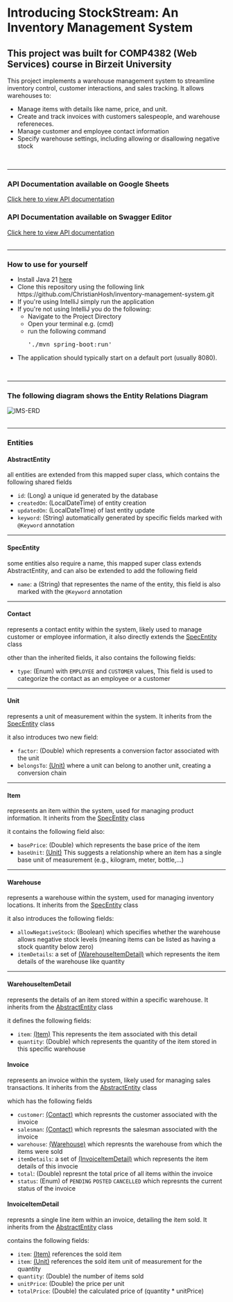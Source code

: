<h1>Introducing StockStream: An Inventory Management System</h1>
<h2>This project was built for COMP4382 (Web Services) course in Birzeit University</h2>
<p>This project implements a warehouse management system to streamline inventory control, customer interactions, and sales tracking. It allows warehouses to:</p>
<ul>
  <li>Manage items with details like name, price, and unit.</li>
  <li>Create and track invoices with customers salespeople, and warehouse refereneces.</li>
  <li>Manage customer and employee contact information</li>
  <li>Specify warehouse settings, including allowing or disallowing negative stock</li>
</ul>
<br/>
<hr/>
<div>
  <h3>API Documentation available on Google Sheets</h3>
  <a href="https://docs.google.com/spreadsheets/d/1ZpMwW9f5QEL47GuOURc2nhgphvwFFmVGspfF8CfqkVE/edit?usp=sharing">Click here to view API documentation</a>
  <h3>API Documentation available on Swagger Editor</h3>
  <a href="api-docs.yaml">Click here to view API documentation</a>
</div>
<br/>
<hr/>
<div>
  <h3>How to use for yourself</h3>
  <ul>
    <li>Install Java 21 <a href="https://www.oracle.com/java/technologies/javase/jdk21-archive-downloads.html">here</a></li>
    <li>Clone this repository using the following link https://github.com/ChristianHosh/inventory-management-system.git</li>
    <li>If you're using IntelliJ simply run the application</li>
    <li>If you're not using IntelliJ you do the following:
      <ul>
        <li>Navigate to the Project Directory</li>
        <li>Open your terminal e.g. (cmd)</li>
        <li>run the following command <pre>'./mvn spring-boot:run'</pre></li>
      </ul>
      <li>The application should typically start on a default port (usually 8080).</li>
    </li>
  </ul>
</div>
<br/>
<hr/>
<div>
  <h3>The following diagram shows the Entity Relations Diagram</h3>
  <img src="https://github.com/ChristianHosh/inventory-management-system/assets/104357056/4109e58e-1a4c-4e2c-9e19-c5d863b5045e" alt="IMS-ERD" />
</div>
<br/>
<hr/>
<div>
  <h3>Entities</h3>
  <div>
    <h4>AbstractEntity</h4>
    <p>all entities are extended from this mapped super class, which contains the following shared fields</p>
    <ul>
      <li><code>id</code>: (Long) a unique id generated by the database</li>
      <li><code>createdOn</code>: (LocalDateTime) of entity creation</li>
      <li><code>updatedOn</code>: (LocalDateTIme) of last entity update</li>
      <li><code>keyword</code>: (String) automatically generated by specific fields marked with <code>@Keyword</code> annotation</li>
    </ul>
  </div>
  <hr/>
  <div>
    <h4>SpecEntity</h4>
    <p>some entities also require a name, this mapped super class extends AbstractEntity, and can also be extended to add the following field</p>
    <ul>
      <li><code>name</code>: a (String) that representes the name of the entity, this field is also marked with the <code>@Keyword</code> annotation</li>
    </ul>
  </div>
  <hr/>
  <div>
    <h4>Contact</h4>
    <p>represents a contact entity within the system, likely used to manage customer or employee information, it also directly extends the <a href="#specentity">SpecEntity</a> class</p>
    <p>other than the inherited fields, it also contains the following fields:</p>
    <ul>
      <li><code>type</code>: (Enum) with <code>EMPLOYEE</code> and <code>CUSTOMER</code> values, This field is used to categorize the contact as an employee or a customer</li>
    </ul>
  </div>
  <hr/>
  <div>
    <h4>Unit</h4>
    <p>represents a unit of measurement within the system. It inherits from the <a href="#specentity">SpecEntity</a> class</p>
    <p>it also introduces two new field:</p>
    <ul>
      <li><code>factor</code>: (Double) which represents a conversion factor associated with the unit</li>
      <li><code>belongsTo</code>: <a href="#unit">(Unit)</a> where a unit can belong to another unit, creating a conversion chain</li>
    </ul>
  </div>
  <hr/>
  <div>
    <h4>Item</h4>
    <p>represents an item within the system, used for managing product information. It inherits from the <a href="#specentity">SpecEntity</a> class</p>
    <p>it contains the following field also:</p>
    <ul>
      <li><code>basePrice</code>: (Double) which represents the base price of the item</li>
      <li><code>baseUnit</code>: <a href="#unit">(Unit)</a> This suggests a relationship where an item has a single base unit of measurement (e.g., kilogram, meter, bottle,...)</li>
    </ul>
  </div>
  <hr/>
  <div>
    <h4>Warehouse</h4>
    <p>represents a warehouse within the system, used for managing inventory locations. It inherits from the <a href="#specentity">SpecEntity</a> class</p>
    <p>it also introduces the following fields:</p>
    <ul>
      <li><code>allowNegativeStock</code>: (Boolean) which specifies whether the warehouse allows negative stock levels (meaning items can be listed as having a stock quantity below zero)</li>
      <li><code>itemDetails</code>: a set of <a href="#warehouseitemdetail">(WarehouseItemDetail)</a> which represents the item details of the warehouse like quantity</li>
    </ul>
  </div>
  <hr/>
  <div>
    <h4>WarehouseItemDetail</h4>
    <p>represents the details of an item stored within a specific warehouse. It inherits from the <a href="#abstractentity">AbstractEntity</a> class</p>
    <p>it defines the following fields:</p>
    <ul>
      <li><code>item</code>: <a href="#item">(Item)</a> This represents the item associated with this detail</li>
      <li><code>quantity</code>: (Double) which represents the quantity of the item stored in this specific warehouse</li>
    </ul>
  </div>
  <div>
    <h4>Invoice</h4>
    <p>represents an invoice within the system, likely used for managing sales transactions. It inherits from the <a href="#abstractentity">AbstractEntity</a> class</p>
    <p>which has the following fields</p>
    <ul>
      <li><code>customer</code>: <a href="#contact">(Contact)</a> which represnts the customer associated with the invoice</li>
      <li><code>salesman</code>: <a href="#contact">(Contact)</a> which represnts the salesman associated with the invoice</li>
      <li><code>warehouse</code>: <a href="#warehouse">(Warehouse)</a> which represnts the warehouse from which the items were sold</li>
      <li><code>itemDetails</code>: a set of <a href="#invoiceitemdetails">(InvoiceItemDetail)</a> which represents the item details of this invocie</li>
      <li><code>total</code>: (Double) represnt the total price of all items within the invoice</li>
      <li><code>status</code>: (Enum) of <code>PENDING</code> <code>POSTED</code> <code>CANCELLED</code> which represnts the current status of the invoice</li>
    </ul>
  </div>
  <div>
    <h4>InvoiceItemDetail</h4>
    <p>represnts a single line item within an invoice, detailing the item sold. It inherits from the <a href="#abstractentity">AbstractEntity</a> class</p>
    <p>contains the following fields:</p>
    <ul>
      <li><code>item</code>: <a href="#item">(Item)</a> references the sold item</li>
      <li><code>item</code>: <a href="#unit">(Unit)</a> references the sold item unit of measurement for the quantity</li>
      <li><code>quantity</code>: (Double) the number of items sold</li>
      <li><code>unitPrice</code>: (Double) the price per unit</li>
      <li><code>totalPrice</code>: (Double) the calculated price of (quantity * unitPrice)</li>
   </ul>
  </div>
</div>
